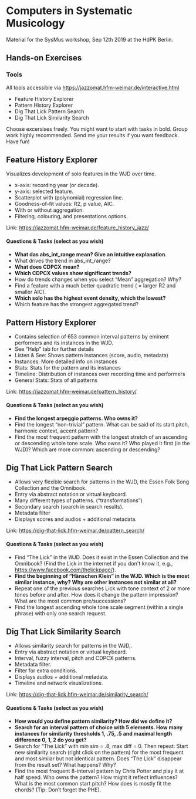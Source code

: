 # Computers in Systematic Musicology 
Material for the SysMus workshop, Sep 12th 2019 at the HdPK Berlin.
## Hands-on Exercises
### Tools
All tools accessible via https://jazzomat.hfm-weimar.de/interactive.html

* Feature History Explorer
* Pattern History Explorer
* Dig That Lick Pattern Search
* Dig That Lick Similarity Search

Choose excersises freely. You might want to start with tasks in bold. Group work highly recommended. Send me your results if you want feedback. Have fun! 

## Feature History Explorer
Visualizes development of solo features in the WJD over time.
  * x-axis: recording year (or decade).  
  * y-axis: selected feature. 
  * Scatterplot with (polynomial) regression line.
  * Goodness-of-fit values: R2, p value, AIC.
  * With or without aggregation.
  * Filtering, colouring, and presentations options.
  
Link: https://jazzomat.hfm-weimar.de/feature_history_jazz/

#### Questions & Tasks (select as you wish)
  * **What das abs_int_range mean? Give an intuitive explanation**.
  * What drives the trend in abs_int_range?
  * **What does CDPCX mean?**
  * **Which CDPCX values show significant trends?**
  * How do trends changes when you select “Mean” aggregation? Why? 
  * Find a feature with a much better quadratic trend ( = larger R2 and smaller AIC).
  * **Which solo has the highest event density, which the lowest?**
  * Which feature has the strongest aggregated trend?
  
## Pattern History Explorer
* Contains selection of 653 common interval patterns by eminent performers and its instances in the WJD.
* See “Help” tab for further details
* Listen & See: Shows pattern instances (score, audio, metadata)
* Instances: More detailed info on instances
* Stats: Stats for the pattern and its instances
* Timeline: Distribution of instances over recording time and performers
* General Stats: Stats of all patterns

Link: https://jazzomat.hfm-weimar.de/pattern_history/

#### Questions & Tasks (select as you wish)
  * **Find the longest arpeggio patterns. Who owns it?**
  * Find the longest “non-trivial” pattern. What can be said of its start pitch, harmonic context, accent pattern?
  * Find the most frequent pattern with the longest stretch of an ascending or descending whole tone scale. Who owns it? Who played it first (in the WJD)? Which are more common: ascending or descending?

## Dig That Lick Pattern Search
* Allows very flexible search for patterns in the WJD, the Essen Folk Song Collection and the Omnibook.
* Entry via abstract notation or virtual keyboard.
* Many different types of patterns. (“transformations”)
* Secondary search (search in search results).
* Metadata filter
* Displays scores and audios + additional metadata.

Link: https://dig-that-lick.hfm-weimar.de/pattern_search/

#### Questions & Tasks (select as you wish)
* Find “The Lick” in the WJD. Does it exist in the Essen Collection and the Omnibook? (Find the Lick in the internet if you don't know it, e.g., https://www.facebook.com/thelickpage/).
* **Find the beginning of “Hänschen Klein” in the WJD. Which is the most similar instance, why? Why are other instances not similar at all?**
* Repeat one of the previous searches Lick with tone context of 2 or more tones before and after. How does it change the pattern impression? What are the most common pre/successions?
* Find the longest ascending whole tone scale segment (within a single phrase) with only one search request.

## Dig That Lick Similarity Search
* Allows similarity search for patterns in the WJD,.
* Entry via abstract notation or virtual keyboard.
* Interval, fuzzy interval, pitch and CDPCX patterns.
* Metadata filter.
* Filter for extra conditions.
* Displays audios + additional metadata.
* Timeline and network visualizations.

Link: https://dig-that-lick.hfm-weimar.de/similarity_search/

#### Questions & Tasks (select as you wish)
* **How would you define pattern similarity? How did we define it?**
* **Search for an interval pattern of choice with 5 elements. How many instances for similarity thresholds 1, .75, .5 and maximal length difference 0, 1, 2 do you get?** 
* Search for “The Lick” with min sim = .8, max diff = 0. Then repeat: Start new similarity search (right click on the pattern) for the most frequent and most similar but not identical pattern. Does “The Lick” disappear from the result set? What happens? Why?
* Find the most frequent 8-interval pattern by Chris Potter and play it at half speed. Who owns the pattern? How might it reflect influences? What is the most common start pitch? How does is mostly fit the chords? (Tip: Don’t forget the PHE).

